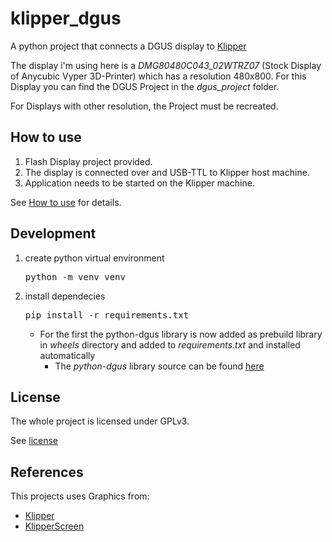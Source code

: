 klipper_dgus
============
A python project that connects a DGUS display to [Klipper](https://www.klipper3d.org/)

The display i'm using here is a *DMG80480C043_02WTRZ07* (Stock Display of Anycubic Vyper 3D-Printer) which has a resolution 480x800. For this Display you can find the DGUS Project in the *dgus_project* folder.

For Displays with other resolution, the Project must be recreated.


How to use
----------
1) Flash Display project provided.
1) The display is connected over and USB-TTL to Klipper host machine.
2) Application needs to be started on the Klipper machine.


See [How to use](./doc/HowToUse.md) for details.

Development
-----------
1) create python virtual environment<pre>python -m venv venv</pre>
2) install dependecies<pre>pip install -r requirements.txt</pre>
   * For the first the python-dgus library is now added as prebuild library in *wheels* directory and added to *requirements.txt* and installed automatically
      * The *python-dgus* library source can be found [here](https://github.com/seho85/python-dgus)


License
-------
The whole project is licensed under GPLv3.

See [license](./License)

References
----------
This projects uses Graphics from:

* [Klipper](https://github.com/Klipper3d/klipper)
* [KlipperScreen](https://github.com/jordanruthe/KlipperScreen)
